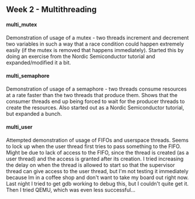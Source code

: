 ## Week 2 - Multithreading


#### multi_mutex
Demonstration of usage of a mutex - two threads increment and decrement two variables in such a way that a race condition could happen extremely easily (if the mutex is removed that happens immediately). Started this by doing an exercise from the Nordic Semiconductor tutorial and expanded/modified it a bit.

#### multi_semaphore
Demonstration of usage of a semaphore - two threads consume resources at a rate faster than the two threads that produce them. Shows that the consumer threads end up being forced to wait for the producer threads to create the resources. Also started out as a Nordic Semiconductor tutorial, but expanded a bunch.

#### multi_user
Attempted demonstration of usage of FIFOs and userspace threads. Seems to lock up when the user thread first tries to pass something to the FIFO. Might be due to lack of access to the FIFO, since the thread is created (as a user thread) and the access is granted after its creation. I tried increasing the delay on when the thread is allowed to start so that the supervisor thread can give access to the user thread, but I'm not testing it immediately because Im in a coffee shop and don't want to take my board out right now.
Last night I tried to get gdb working to debug this, but I couldn't quite get it. Then I tried QEMU, which was even less successful...

